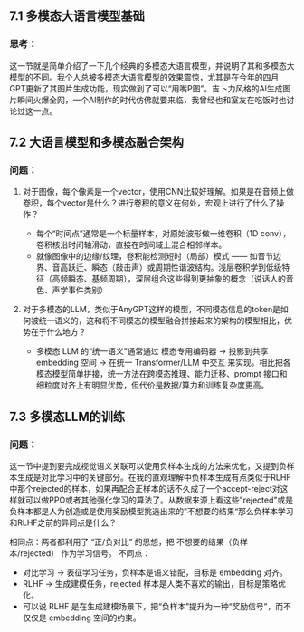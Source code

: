 ## 7.1 多模态大语言模型基础

### 思考：

这一节就是简单介绍了一下几个经典的多模态大语言模型，并说明了其和多模态大模型的不同。我个人总被多模态大语言模型的效果震惊，尤其是在今年的四月GPT更新了其图片生成功能，现实做到了可以“用嘴P图”。吉卜力风格的AI生成图片瞬间火爆全网，一个AI制作的时代仿佛就要来临，我曾经也和室友在吃饭时也讨论过这一点。



## 7.2 大语言模型和多模态融合架构

### 问题：

1. 对于图像，每个像素是一个vector，使用CNN比较好理解。如果是在音频上做卷积，每个vector是什么？进行卷积的意义在何处，宏观上进行了什么了操作？

   * 每个“时间点”通常是一个标量样本，对原始波形做一维卷积（1D conv），卷积核沿时间轴滑动，直接在时间域上混合相邻样本。
   * 就像图像中的边缘/纹理，卷积能检测短时（局部）模式 —— 如音节边界、音高跃迁、瞬态（敲击声）或周期性谐波结构。浅层卷积学到低级特征（高频瞬态、基频周期），深层组合这些得到更抽象的概念（说话人的音色、声学事件类别）

2. 对于多模态的LLM，类似于AnyGPT这样的模型，不同模态信息的token是如何被统一语义的，这和将不同模态的模型融合拼接起来的架构的模型相比，优势在于什么地方？

   * 多模态 LLM 的“统一语义”通常通过 模态专用编码器 → 投影到共享 embedding 空间 → 在统一 Transformer/LLM 中交互 来实现。相比把各模态模型简单拼接，统一方法在跨模态推理、能力迁移、prompt 接口和细粒度对齐上有明显优势，但代价是数据/算力和训练复杂度更高。

## 7.3 多模态LLM的训练

### 问题：

这一节中提到要完成视觉语义关联可以使用负样本生成的方法来优化，又提到负样本生成是对比学习中的关键部分。在我的直观理解中负样本生成有点类似于RLHF中那个rejected的样本，如果再配合正样本的话不久成了一个accept-reject对这样就可以做PPO或者其他强化学习的算法了。从数据来源上看这些"rejected"或是负样本都是人为创造或是使用奖励模型挑选出来的”不想要的结果“那么负样本学习和RLHF之前的异同点是什么？

相同点：两者都利用了 “正/负对比” 的思想，把 不想要的结果（负样本/rejected） 作为学习信号。
不同点：
  * 对比学习 → 表征学习任务，负样本是语义错配，目标是 embedding 对齐。
  * RLHF → 生成建模任务，rejected 样本是人类不喜欢的输出，目标是策略优化。
  * 可以说 RLHF 是在生成建模场景下，把“负样本”提升为一种“奖励信号”，而不仅仅是 embedding 空间的约束。
